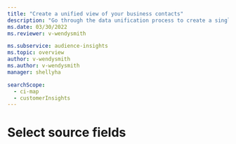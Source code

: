 ```yaml
---
title: "Create a unified view of your business contacts"
description: "Go through the data unification process to create a single master dataset of contacts."
ms.date: 03/30/2022
ms.reviewer: v-wendysmith

ms.subservice: audience-insights
ms.topic: overview
author: v-wendysmith
ms.author: v-wendysmith
manager: shellyha

searchScope: 
  - ci-map
  - customerInsights
---
```


# Select source fields
 